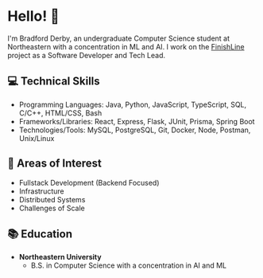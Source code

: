 # Hello! :wave:

I'm Bradford Derby, an undergraduate Computer Science student at Northeastern with a concentration in ML and AI. I work on the [FinishLine](https://github.com/Northeastern-Electric-Racing/FinishLine)
 project as a Software Developer and Tech Lead.


## :computer: Technical Skills
- Programming Languages: Java, Python, JavaScript, TypeScript, SQL, C/C++, HTML/CSS, Bash
- Frameworks/Libraries: React, Express, Flask, JUnit, Prisma, Spring Boot
- Technologies/Tools: MySQL, PostgreSQL, Git, Docker, Node, Postman, Unix/Linux

## :brain: Areas of Interest
- Fullstack Development (Backend Focused)
- Infrastructure
- Distributed Systems
- Challenges of Scale

## :books: Education
- **Northeastern University**
  - B.S. in Computer Science with a concentration in AI and ML
